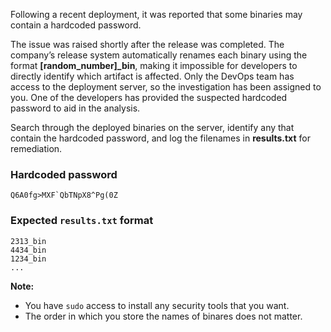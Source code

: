 Following a recent deployment, it was reported that some binaries may contain a hardcoded password.

The issue was raised shortly after the release was completed. The company’s release system automatically renames each binary using the format **[random_number]_bin**, making it impossible for developers to directly identify which artifact is affected. Only the DevOps team has access to the deployment server, so the investigation has been assigned to you. One of the developers has provided the suspected hardcoded password to aid in the analysis.  

Search through the deployed binaries on the server, identify any that contain the hardcoded password, and log the filenames in **results.txt** for remediation.

### Hardcoded password
```text title="password.txt"
Q6A0fg>MXF`QbTNpX8^Pg(0Z
```

### Expected `results.txt` format
```text title="results.txt"
2313_bin
4434_bin
1234_bin
...
```

**Note:** 
- You have `sudo` access to install any security tools that you want.
- The order in which you store the names of binares does not matter.
